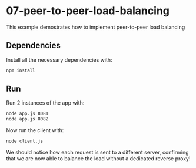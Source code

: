 # 07-peer-to-peer-load-balancing

This example demostrates how to implement peer-to-peer load balancing


## Dependencies

Install all the necessary dependencies with:

```bash
npm install
```


## Run

Run 2 instances of the app with:

```bash
node app.js 8081
node app.js 8082
```

Now run the client with:

```bash
node client.js
```

We should notice how each request is sent to a different server, confirming that we are now able to balance the load without a dedicated reverse proxy!

